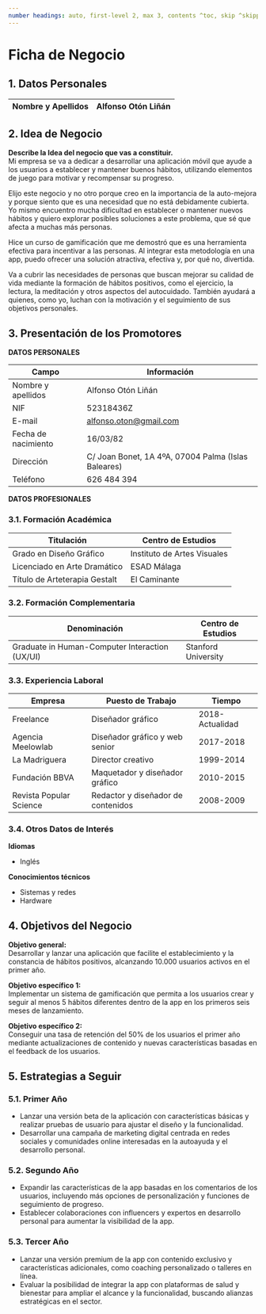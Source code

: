 ```yaml
---
number headings: auto, first-level 2, max 3, contents ^toc, skip ^skipped, start-at 1, _.1.1.
---
```

# Ficha de Negocio

## 1. Datos Personales

| Nombre y Apellidos  | Alfonso Otón Liñán |
|---------------------|--------------------|

## 2. Idea de Negocio

**Describe la Idea del negocio que vas a constituir.**  
Mi empresa se va a dedicar a desarrollar una aplicación móvil que ayude a los usuarios a establecer y mantener buenos hábitos, utilizando elementos de juego para motivar y recompensar su progreso.  

Elijo este negocio y no otro porque creo en la importancia de la auto-mejora y porque siento que es una necesidad que no está debidamente cubierta. Yo mismo encuentro mucha dificultad en establecer o mantener nuevos hábitos y quiero explorar posibles soluciones a este problema, que sé que afecta a muchas más personas.  

Hice un curso de gamificación que me demostró que es una herramienta efectiva para incentivar a las personas. Al integrar esta metodología en una app, puedo ofrecer una solución atractiva, efectiva y, por qué no, divertida.  

Va a cubrir las necesidades de personas que buscan mejorar su calidad de vida mediante la formación de hábitos positivos, como el ejercicio, la lectura, la meditación y otros aspectos del autocuidado. También ayudará a quienes, como yo, luchan con la motivación y el seguimiento de sus objetivos personales.

## 3. Presentación de los Promotores

**DATOS PERSONALES**  

| Campo                | Información |
|----------------------|------------|
| Nombre y apellidos  | Alfonso Otón Liñán |
| NIF                 | 52318436Z |
| E-mail              | alfonso.oton@gmail.com |
| Fecha de nacimiento | 16/03/82 |
| Dirección           | C/ Joan Bonet, 1A 4ºA, 07004 Palma (Islas Baleares) |
| Teléfono           | 626 484 394 |

**DATOS PROFESIONALES**  

### 3.1. Formación Académica

| Titulación                      | Centro de Estudios          |
|----------------------------------|-----------------------------|
| Grado en Diseño Gráfico         | Instituto de Artes Visuales |
| Licenciado en Arte Dramático    | ESAD Málaga                 |
| Título de Arteterapia Gestalt   | El Caminante                 |

### 3.2. Formación Complementaria

| Denominación                                  | Centro de Estudios      |
|----------------------------------------------|-------------------------|
| Graduate in Human-Computer Interaction (UX/UI) | Stanford University     |

### 3.3. Experiencia Laboral

| Empresa                | Puesto de Trabajo            | Tiempo         |
|------------------------|----------------------------|---------------|
| Freelance              | Diseñador gráfico           | 2018-Actualidad |
| Agencia Meelowlab      | Diseñador gráfico y web senior | 2017-2018 |
| La Madriguera         | Director creativo           | 1999-2014 |
| Fundación BBVA        | Maquetador y diseñador gráfico | 2010-2015 |
| Revista Popular Science | Redactor y diseñador de contenidos | 2008-2009 |

### 3.4. Otros Datos de Interés

**Idiomas**  
- Inglés  

**Conocimientos técnicos**  
- Sistemas y redes  
- Hardware  

## 4. Objetivos del Negocio

**Objetivo general:**  
Desarrollar y lanzar una aplicación que facilite el establecimiento y la constancia de hábitos positivos, alcanzando 10.000 usuarios activos en el primer año.  

**Objetivo específico 1:**  
Implementar un sistema de gamificación que permita a los usuarios crear y seguir al menos 5 hábitos diferentes dentro de la app en los primeros seis meses de lanzamiento.  

**Objetivo específico 2:**  
Conseguir una tasa de retención del 50% de los usuarios el primer año mediante actualizaciones de contenido y nuevas características basadas en el feedback de los usuarios.  

## 5. Estrategias a Seguir  

### 5.1. Primer Año  
- Lanzar una versión beta de la aplicación con características básicas y realizar pruebas de usuario para ajustar el diseño y la funcionalidad.  
- Desarrollar una campaña de marketing digital centrada en redes sociales y comunidades online interesadas en la autoayuda y el desarrollo personal.  

### 5.2. Segundo Año  
- Expandir las características de la app basadas en los comentarios de los usuarios, incluyendo más opciones de personalización y funciones de seguimiento de progreso.  
- Establecer colaboraciones con influencers y expertos en desarrollo personal para aumentar la visibilidad de la app.  

### 5.3. Tercer Año  
- Lanzar una versión premium de la app con contenido exclusivo y características adicionales, como coaching personalizado o talleres en línea.  
- Evaluar la posibilidad de integrar la app con plataformas de salud y bienestar para ampliar el alcance y la funcionalidad, buscando alianzas estratégicas en el sector.  
